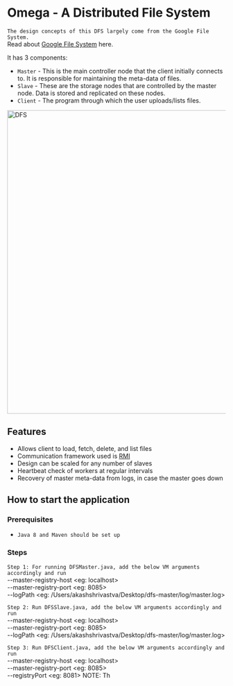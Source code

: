# Omega - A Distributed File System

`The design concepts of this DFS largely come from the Google File System.` 
<br> Read about [Google File System](http://research.google.com/archive/gfs-sosp2003.pdf) here.

It has 3 components:
* `Master` - This is the main controller node that the client initially connects to. It is responsible for maintaining the meta-data of files.
* `Slave` - These are the storage nodes that are controlled by the master node. Data is stored and replicated on these nodes.
* `Client` - The program through which the user uploads/lists files.

<img width="700" alt="DFS" src="https://user-images.githubusercontent.com/33151745/131530857-41e3386a-a544-461d-9f4e-b29b115ba5e6.png">

## Features

- Allows client to load, fetch, delete, and list files
- Communication framework used is [RMI](https://en.wikipedia.org/wiki/Java_remote_method_invocation)  
- Design can be scaled for any number of slaves
- Heartbeat check of workers at regular intervals
- Recovery of master meta-data from logs, in case the master goes down

## How to start the application

### Prerequisites
- `Java 8 and Maven should be set up`

### Steps

`Step 1: For running DFSMaster.java, add the below VM arguments accordingly and run `<br>
   --master-registry-host <eg: localhost> <br>
   --master-registry-port <eg: 8085> <br>
   --logPath <eg: /Users/akashshrivastva/Desktop/dfs-master/log/master.log>
   
`Step 2: Run DFSSlave.java, add the below VM arguments accordingly and run`<br>
   --master-registry-host <eg: localhost> <br>
   --master-registry-port <eg: 8085> <br>
   --logPath <eg: /Users/akashshrivastva/Desktop/dfs-master/log/master.log>
   
`Step 3: Run DFSClient.java, add the below VM arguments accordingly and run`<br>
   --master-registry-host <eg: localhost> <br>
   --master-registry-port <eg: 8085> <br>
   --registryPort <eg: 8081> NOTE: Th<br>
